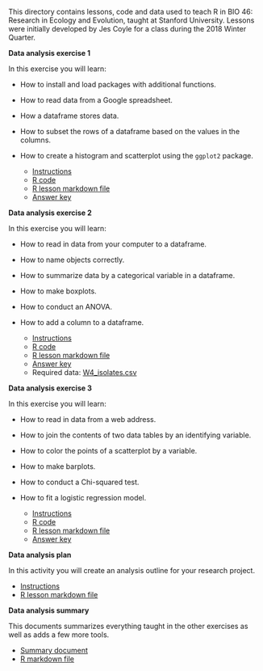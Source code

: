 This directory contains lessons, code and data used to teach R in BIO 46: Research in Ecology and Evolution, taught at Stanford University. Lessons were initially developed by Jes Coyle for a class during the 2018 Winter Quarter.


**Data analysis exercise 1**

In this exercise you will learn:

+ How to install and load packages with additional functions.
+ How to read data from a Google spreadsheet.
+ How a dataframe stores data.
+ How to subset the rows of a dataframe based on the values in the columns.
+ How to create a histogram and scatterplot using the `ggplot2` package.

  * [Instructions](https://jescoyle.github.io/BIO46/2018/Data%20analysis%20exercises/Data_analysis_exercise_1.html)
  * [R code](https://jescoyle.github.io/BIO46/2018/Data%20analysis%20exercises/data_analysis_exercise_1.R)
  * [R lesson markdown file](https://jescoyle.github.io/BIO46/2018/Data%20analysis%20exercises/Data_analysis_exercise_1.Rmd)
  * [Answer key](https://jescoyle.github.io/BIO46/2018/Data%20analysis%20exercises/data_analysis_exercise_1_answer_key.R)

**Data analysis exercise 2**

In this exercise you will learn:

+ How to read in data from your computer to a dataframe.
+ How to name objects correctly.
+ How to summarize data by a categorical variable in a dataframe.
+ How to make boxplots.
+ How to conduct an ANOVA.
+ How to add a column to a dataframe.

  * [Instructions](https://jescoyle.github.io/BIO46/2018/Data%20analysis%20exercises/Data_analysis_exercise_2.html)
  * [R code](https://jescoyle.github.io/BIO46/2018/Data%20analysis%20exercises/Data_analysis_exercise_2.R)
  * [R lesson markdown file](https://jescoyle.github.io/BIO46/2018/Data%20analysis%20exercises/Data_analysis_exercise_2.Rmd)
  * [Answer key](https://jescoyle.github.io/BIO46/2018/Data%20analysis%20exercises/Data_analysis_exercise_2_answer_key.R)
  * Required data: [W4_isolates.csv](https://jescoyle.github.io/BIO46/2018/Data%20analysis%20exercises/data/W4_isolates.csv)

**Data analysis exercise 3**

In this exercise you will learn:

+ How to read in data from a web address.
+ How to join the contents of two data tables by an identifying variable.
+ How to color the points of a scatterplot by a variable.
+ How to make barplots.
+ How to conduct a Chi-squared test.
+ How to fit a logistic regression model.

  * [Instructions](https://jescoyle.github.io/BIO46/2018/Data%20analysis%20exercises/Data_analysis_exercise_3.html)
  * [R code](https://jescoyle.github.io/BIO46/2018/Data%20analysis%20exercises/Data_analysis_exercise_3.R)
  * [R lesson markdown file](https://jescoyle.github.io/BIO46/2018/Data%20analysis%20exercises/Data_analysis_exercise_3.Rmd)
  * [Answer key](https://jescoyle.github.io/BIO46/2018/Data%20analysis%20exercises/Data_analysis_exercise_3_answer_key.R)
	
**Data analysis plan**

In this activity you will create an analysis outline for your research project.

  * [Instructions](https://jescoyle.github.io/BIO46/2018/Data%20analysis%20exercises/Data_analysis_plan.html)
  * [R lesson markdown file](https://jescoyle.github.io/BIO46/2018/Data%20analysis%20exercises/Data_analysis_plan.Rmd)
  
  
**Data analysis summary**

This documents summarizes everything taught in the other exercises as well as adds a few more tools.

  * [Summary document](https://jescoyle.github.io/BIO46/2018/Data%20analysis%20exercises/Data_analysis_summary.html)
  * [R markdown file](https://jescoyle.github.io/BIO46/2018/Data%20analysis%20exercises/Data_analysis_summary.Rmd)